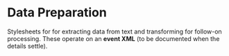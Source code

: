 # Data Preparation

Stylesheets for for extracting data from text and transforming for follow-on processing. These operate on an **event XML** (to be documented when the details settle).